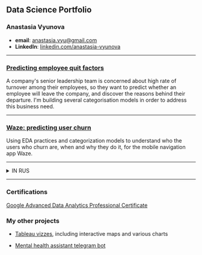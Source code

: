 ## Data Science Portfolio
### Anastasia Vyunova
* **email**: anastasia.vyu@gmail.com
* **LinkedIn**: [linkedin.com/anastasia-vyunova](https://www.linkedin.com/in/anastasia-vyunova-7bb8aa234/)


----

### [Predicting employee quit factors](https://github.com/point-de-vyu/data-analytics-projects/tree/main/Predicting_employee_quit_factors)

A company's senior leadership team is concerned about high rate of turnover among their employees, so they want to predict whether an employee will leave the company, and discover the reasons behind their departure. I'm building several categorisation models in order to address this business need.


---

### [Waze: predicting user churn](https://github.com/point-de-vyu/data-analytics-projects/tree/main/Waze_predicting_user_churn)

Using EDA practices and categorization models to understand who the users who churn are, when and why they do it, for the mobile navigation app Waze. 

---
<details>
<summary>IN RUS</summary>
В этом репозитории представлены мои учебные и пет-проекты дата аналитике. 
Детали и результаты каждого проекта можно найти в соответствующих файлах README.
Так как учебные проекты были выполнены в рамках англоязычных курсов, ответы и комментарии внутри ноутбуков тоже на английском. Как и ридми :) 
Надеюсь, это не станет для вас препятствием. А если станет, пожалуйста, обращайтесь с вопросами.
</details>

---
### Certifications

[Google Advanced Data Analytics Professional Certificate](https://coursera.org/share/9da4e8e4a88ae4283ab6baea83d094be)

### **My other projects**

* [Tableau vizzes](https://public.tableau.com/app/profile/anastasia.vyu/vizzes), including interactive maps and various charts

* [Mental health assistant telegram bot](https://github.com/point-de-vyu/mindfulness-assistant)